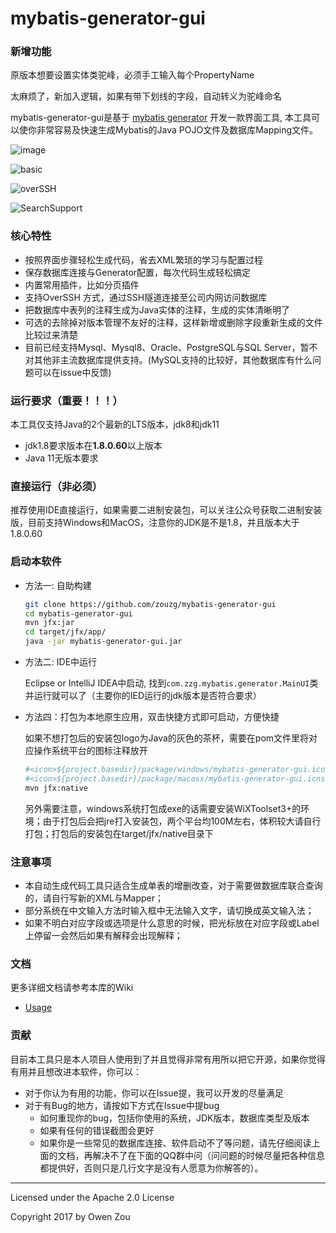 mybatis-generator-gui
==============

### 新增功能

原版本想要设置实体类驼峰，必须手工输入每个PropertyName

太麻烦了，新加入逻辑，如果有带下划线的字段，自动转义为驼峰命名



mybatis-generator-gui是基于 [mybatis generator](http://www.mybatis.org/generator/index.html) 开发一款界面工具, 本工具可以使你非常容易及快速生成Mybatis的Java POJO文件及数据库Mapping文件。

![image](https://user-images.githubusercontent.com/3505708/49334784-1a42c980-f619-11e8-914d-9ea85db9cec3.png)


![basic](https://user-images.githubusercontent.com/3505708/51911610-45754980-240d-11e9-85ad-643e55cafab2.png)


![overSSH](https://user-images.githubusercontent.com/3505708/51911646-5920b000-240d-11e9-9048-738306a56d14.png)

![SearchSupport](https://user-images.githubusercontent.com/8142133/115959972-881d2200-a541-11eb-8ad4-052f379b91f1.png)


### 核心特性
* 按照界面步骤轻松生成代码，省去XML繁琐的学习与配置过程
* 保存数据库连接与Generator配置，每次代码生成轻松搞定
* 内置常用插件，比如分页插件
* 支持OverSSH 方式，通过SSH隧道连接至公司内网访问数据库
* 把数据库中表列的注释生成为Java实体的注释，生成的实体清晰明了
* 可选的去除掉对版本管理不友好的注释，这样新增或删除字段重新生成的文件比较过来清楚
* 目前已经支持Mysql、Mysql8、Oracle、PostgreSQL与SQL Server，暂不对其他非主流数据库提供支持。(MySQL支持的比较好，其他数据库有什么问题可以在issue中反馈)

### 运行要求（重要！！！）
本工具仅支持Java的2个最新的LTS版本，jdk8和jdk11
* jdk1.8要求版本在<strong>1.8.0.60</strong>以上版本
* Java 11无版本要求

### 直接运行（非必须）
推荐使用IDE直接运行，如果需要二进制安装包，可以关注公众号获取二进制安装版，目前支持Windows和MacOS，注意你的JDK是不是1.8，并且版本大于1.8.0.60


### 启动本软件

* 方法一: 自助构建

  ```bash
  git clone https://github.com/zouzg/mybatis-generator-gui
  cd mybatis-generator-gui
  mvn jfx:jar
  cd target/jfx/app/
  java -jar mybatis-generator-gui.jar
  ```

* 方法二: IDE中运行

  Eclipse or IntelliJ IDEA中启动, 找到`com.zzg.mybatis.generator.MainUI`类并运行就可以了（主要你的IED运行的jdk版本是否符合要求）

* 方法四：打包为本地原生应用，双击快捷方式即可启动，方便快捷

  如果不想打包后的安装包logo为Java的灰色的茶杯，需要在pom文件里将对应操作系统平台的图标注释放开

  ```bash
  #<icon>${project.basedir}/package/windows/mybatis-generator-gui.ico</icon>为windows
  #<icon>${project.basedir}/package/macosx/mybatis-generator-gui.icns</icon>为mac
  mvn jfx:native
  ```

  另外需要注意，windows系统打包成exe的话需要安装WiXToolset3+的环境；由于打包后会把jre打入安装包，两个平台均100M左右，体积较大请自行打包；打包后的安装包在target/jfx/native目录下

### 注意事项
* 本自动生成代码工具只适合生成单表的增删改查，对于需要做数据库联合查询的，请自行写新的XML与Mapper；
* 部分系统在中文输入方法时输入框中无法输入文字，请切换成英文输入法；
* 如果不明白对应字段或选项是什么意思的时候，把光标放在对应字段或Label上停留一会然后如果有解释会出现解释；


### 文档
更多详细文档请参考本库的Wiki
* [Usage](https://github.com/astarring/mybatis-generator-gui/wiki/Usage-Guide)


### 贡献
目前本工具只是本人项目人使用到了并且觉得非常有用所以把它开源，如果你觉得有用并且想改进本软件，你可以：
* 对于你认为有用的功能，你可以在Issue提，我可以开发的尽量满足
* 对于有Bug的地方，请按如下方式在Issue中提bug
    * 如何重现你的bug，包括你使用的系统，JDK版本，数据库类型及版本
    * 如果有任何的错误截图会更好
    * 如果你是一些常见的数据库连接、软件启动不了等问题，请先仔细阅读上面的文档，再解决不了在下面的QQ群中问（问问题的时候尽量把各种信息都提供好，否则只是几行文字是没有人愿意为你解答的）。
    

- - -
Licensed under the Apache 2.0 License

Copyright 2017 by Owen Zou
